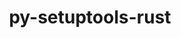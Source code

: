 ---
title: "py-setuptools-rust"
layout: cache
categories: [package, v0.19]
meta: {"versions": ["1.2.0", "1.5.1"], "compilers": ["gcc@=11.1.0", "gcc@=7.3.1", "oneapi@=2022.1.0"], "oss": ["amzn2", "ubuntu20.04"], "platforms": ["linux"], "targets": ["x86_64", "x86_64_v3"], "stacks": ["e4s", "e4s-oneapi", "ml-cpu", "ml-cuda", "ml-rocm"], "num_specs": 3, "num_specs_by_stack": {"ml-cuda": 1, "ml-cpu": 1, "ml-rocm": 1, "e4s": 1, "e4s-oneapi": 1}}
spec_details: [{"hash": "tt3gxnt47bhh52rgzjlwx376wu4ptbp2", "compiler": "gcc@=7.3.1", "versions": ["1.2.0"], "os": "amzn2", "platform": "linux", "target": "x86_64_v3", "variants": ["build_system=python_pip"], "stacks": ["ml-cuda", "ml-cpu", "ml-rocm"], "size": "-", "tarball": "https://binaries.spack.io/releases/v0.19/build_cache/linux-amzn2-x86_64_v3/gcc-7.3.1/py-setuptools-rust-1.2.0/linux-amzn2-x86_64_v3-gcc-7.3.1-py-setuptools-rust-1.2.0-tt3gxnt47bhh52rgzjlwx376wu4ptbp2.spack"}, {"hash": "2cf5pzipjhzcjy3g32s4kdj2tpcz57fz", "compiler": "gcc@=11.1.0", "versions": ["1.5.1"], "os": "ubuntu20.04", "platform": "linux", "target": "x86_64", "variants": ["build_system=python_pip"], "stacks": ["e4s"], "size": "-", "tarball": "https://binaries.spack.io/releases/v0.19/build_cache/linux-ubuntu20.04-x86_64/gcc-11.1.0/py-setuptools-rust-1.5.1/linux-ubuntu20.04-x86_64-gcc-11.1.0-py-setuptools-rust-1.5.1-2cf5pzipjhzcjy3g32s4kdj2tpcz57fz.spack"}, {"hash": "wbxlgfu3lpmnauorfczmgyhiymgejyzs", "compiler": "oneapi@=2022.1.0", "versions": ["1.2.0"], "os": "ubuntu20.04", "platform": "linux", "target": "x86_64", "variants": ["build_system=python_pip"], "stacks": ["e4s-oneapi"], "size": "-", "tarball": "https://binaries.spack.io/releases/v0.19/build_cache/linux-ubuntu20.04-x86_64/oneapi-2022.1.0/py-setuptools-rust-1.2.0/linux-ubuntu20.04-x86_64-oneapi-2022.1.0-py-setuptools-rust-1.2.0-wbxlgfu3lpmnauorfczmgyhiymgejyzs.spack"}]
---